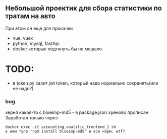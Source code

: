 ## Небольшой проектик для сбора статистики по тратам на авто

При этом он еще для прокачки
 - vue, vuex
 - python, mysql, fastApi
 - docker 
 которые подтянуть бы не мешало.

 # TODO:
 - в token.py залит jwt token, который надо нормально сохранять(или не надо?)
 

 
 ### bug
херня какая-то с blueimp-md5 - в package.json хреново прописан
Заработал только через

    docker exec -it accounting_analitic_frontend_1 sh
    в нем тупо 'npm install blueimp-md5' и все норм. wtf?

 